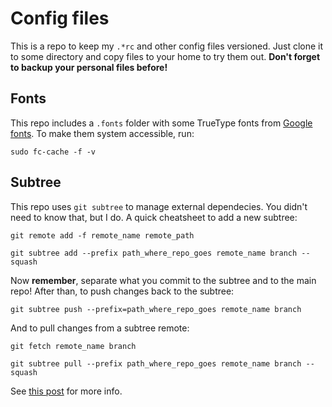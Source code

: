 # Config files

This is a repo to keep my ``.*rc`` and other config files versioned.
Just clone it to some directory and copy files to your home to try them out.
**Don't forget to backup your personal files before!**


## Fonts

This repo includes a `.fonts` folder with some TrueType fonts from
[Google fonts](http://www.google.com/fonts#). To make them system accessible,
run:

    sudo fc-cache -f -v


## Subtree

This repo uses `git subtree` to manage external dependecies.
You didn't need to know that, but I do.
A quick cheatsheet to add a new subtree:

`git remote add -f remote_name remote_path`

`git subtree add --prefix path_where_repo_goes remote_name branch --squash`

Now **remember**, separate what you commit to the subtree and to the main repo!
After than, to push changes back to the subtree:

`git subtree push --prefix=path_where_repo_goes remote_name branch`

And to pull changes from a subtree remote:

`git fetch remote_name branch`

`git subtree pull --prefix path_where_repo_goes remote_name branch --squash`

See [this post](http://blogs.atlassian.com/2013/05/alternatives-to-git-submodule-git-subtree/) for more info.
